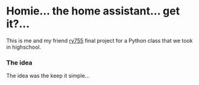 # Homie... the home assistant... get it?...

This is me and my friend [ry755](https://github.com/ry755) final project for a Python class that we took in highschool.

### The idea

The idea was the keep it simple...
